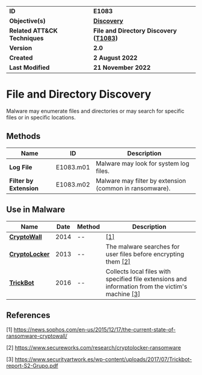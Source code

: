 <table>
<tr>
<td><b>ID</b></td>
<td><b>E1083</b></td>
</tr>
<tr>
<td><b>Objective(s)</b></td>
<td><b><a href="../discovery">Discovery</a></b></td>
</tr>
<tr>
<td><b>Related ATT&CK Techniques</b></td>
<td><b>File and Directory Discovery (<a href="https://attack.mitre.org/techniques/T1083/">T1083</a>)</b></td>
</tr>
<tr>
<td><b>Version</b></td>
<td><b>2.0</b></td>
</tr>
<tr>
<td><b>Created</b></td>
<td><b>2 August 2022</b></td>
</tr>
<tr>
<td><b>Last Modified</b></td>
<td><b>21 November 2022</b></td>
</tr>
</table>


# File and Directory Discovery

Malware may enumerate files and directories or may search for specific files or in specific locations.

## Methods

|Name|ID|Description|
|---|---|---|
|**Log File**|E1083.m01|Malware may look for system log files.|
|**Filter by Extension**|E1083.m02|Malware may filter by extension (common in ransomware).|

## Use in Malware

|Name|Date|Method|Description|
|---|---|---|---|
|[**CryptoWall**](../xample-malware/cryptowall.md)|2014|--| [[1]](#1)|
|[**CryptoLocker**](../xample-malware/cryptolocker.md)|2013|--|The malware searches for user files before encrypting them [[2]](#2)|
|[**TrickBot**](../xample-malware/trickbot.md)|2016|--|Collects local files with specified file extensions and information from the victim's machine [[3]](#3)|

## References

<a name="1">[1]</a> https://news.sophos.com/en-us/2015/12/17/the-current-state-of-ransomware-cryptowall/

<a name="2">[2]</a> https://www.secureworks.com/research/cryptolocker-ransomware

<a name="3">[3]</a> https://www.securityartwork.es/wp-content/uploads/2017/07/Trickbot-report-S2-Grupo.pdf
